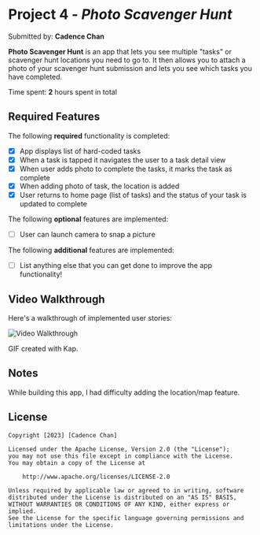 # Project 4 - *Photo Scavenger Hunt*

Submitted by: **Cadence Chan**

**Photo Scavenger Hunt** is an app that lets you see multiple "tasks" or scavenger hunt locations you need to go to. It then allows you to attach a photo of your scavenger hunt submission and lets you see which tasks you have completed.

Time spent: **2** hours spent in total

## Required Features

The following **required** functionality is completed:

- [X] App displays list of hard-coded tasks
- [X] When a task is tapped it navigates the user to a task detail view
- [X] When user adds photo to complete the tasks, it marks the task as complete
- [X] When adding photo of task, the location is added
- [X] User returns to home page (list of tasks) and the status of your task is updated to complete
 
The following **optional** features are implemented:

- [ ] User can launch camera to snap a picture	

The following **additional** features are implemented:

- [ ] List anything else that you can get done to improve the app functionality!

## Video Walkthrough

Here's a walkthrough of implemented user stories:

<img src='https://github.com/cadchan04/Photo-Scavenger-Hunt/blob/main/Kapture%202023-02-11%20at%2023.02.23.gif' title='Video Walkthrough' width='' alt='Video Walkthrough' />

<!-- Replace this with whatever GIF tool you used! -->
GIF created with Kap.  
<!-- Recommended tools:
[Kap](https://getkap.co/) for macOS
[ScreenToGif](https://www.screentogif.com/) for Windows
[peek](https://github.com/phw/peek) for Linux. -->

## Notes

While building this app, I had difficulty adding the location/map feature.

## License

    Copyright [2023] [Cadence Chan]

    Licensed under the Apache License, Version 2.0 (the "License");
    you may not use this file except in compliance with the License.
    You may obtain a copy of the License at

        http://www.apache.org/licenses/LICENSE-2.0

    Unless required by applicable law or agreed to in writing, software
    distributed under the License is distributed on an "AS IS" BASIS,
    WITHOUT WARRANTIES OR CONDITIONS OF ANY KIND, either express or implied.
    See the License for the specific language governing permissions and
    limitations under the License.
